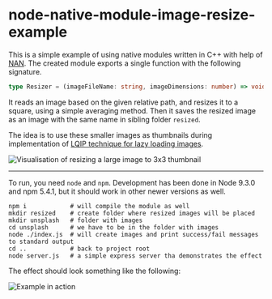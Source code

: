 # node-native-module-image-resize-example

This is a simple example of using native modules written in C++ with help of [NAN](https://github.com/nodejs/nan).
The created module exports a single function with the following signature.

```ts
type Resizer = (imageFileName: string, imageDimensions: number) => void
```

It reads an image based on the given relative path, and resizes it to a square, using a simple averaging method.
Then it saves the resized image as an image with the same name in sibling folder `resized`.

The idea is to use these smaller images as thumbnails during implementation of
[LQIP technique for lazy loading images](https://blog.imgix.com/2016/06/01/lqip-your-images.html).

![Visualisation of resizing a large image to 3x3 thumbnail](https://i.imgur.com/U7EKy3f.png)

---

To run, you need `node` and `npm`. Development has been done in Node 9.3.0 and npm 5.4.1, but it should work in
other newer versions as well.

```
npm i            # will compile the module as well
mkdir resized    # create folder where resized images will be placed
mkdir unsplash   # folder with images
cd unsplash      # we have to be in the folder with images
node ./index.js  # will create images and print success/fail messages to standard output
cd ..            # back to project root
node server.js   # a simple express server tha demonstrates the effect
```

The effect should look something like the following:

![Example in action](https://i.imgur.com/XyCVedY.png)
